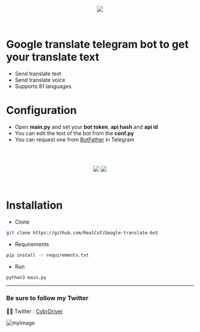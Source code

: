 <p align="center">
  <img src="https://i.postimg.cc/JhsKFcyd/image.png" />
</p>
<br>

# Google translate telegram bot to get your translate text
+ Send translate text
+ Send translate voice
+ Supports 81 languages.

# Configuration
+ Open **main.py** and set your **bot token**, **api hash** and **api id**
+ You can edit the text of the bot from the **conf.py**
+ You can request one from [BotFather](https://t.me/botfather) in Telegram

<br>
<br>
<p align="center">
  <img style="float=left" src="https://i.postimg.cc/x1D08tQL/image.png" />
  <img style="float=left" src="https://i.postimg.cc/wxnt55Hj/image.png" />
</p>
<br>

# Installation
+ Clone 
```bash
git clone https://github.com/RealCuf/Google-translate-bot
```
+ Requirements
```bash
pip install -r requirements.txt
```
+ Run
```bash
python3 main.py
```

<hr>

### Be sure to follow my Twitter

😶‍🌫️ Twitter : [CybrDriver](https://twitter.com/CybrDriver)

![myImage](https://media.giphy.com/media/XRB1uf2F9bGOA/giphy.gif)
